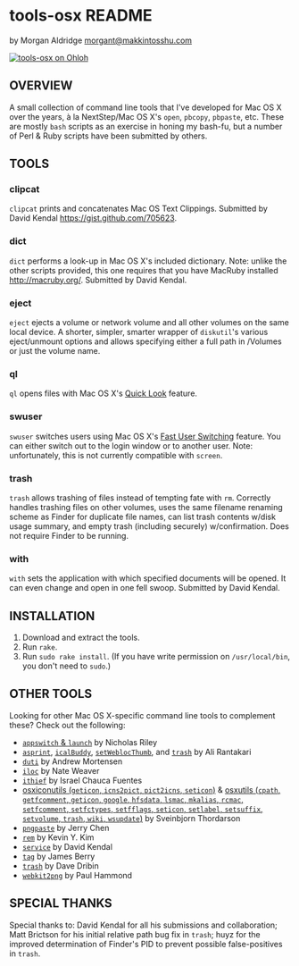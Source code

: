 tools-osx README
================

by Morgan Aldridge <morgant@makkintosshu.com>

[![tools-osx on Ohloh](https://www.ohloh.net/p/tools-osx/widgets/project_thin_badge.gif)](https://www.ohloh.net/p/tools-osx)

OVERVIEW
--------

A small collection of command line tools that I've developed for Mac OS X over the years, à la NextStep/Mac OS X's `open`, `pbcopy`, `pbpaste`, etc. These are mostly `bash` scripts as an exercise in honing my bash-fu, but a number of Perl & Ruby scripts have been submitted by others.

TOOLS
-----

### clipcat

`clipcat` prints and concatenates Mac OS Text Clippings. Submitted by David Kendal <https://gist.github.com/705623>.

### dict

`dict` performs a look-up in Mac OS X's included dictionary. Note: unlike the other scripts provided, this one requires that you have MacRuby installed <http://macruby.org/>. Submitted by David Kendal.

### eject

`eject` ejects a volume or network volume and all other volumes on the same local device. A shorter, simpler, smarter wrapper of `diskutil`'s various eject/unmount options and allows specifying either a full path in /Volumes or just the volume name.

### ql

`ql` opens files with Mac OS X's [Quick Look](http://www.apple.com/findouthow/mac/#quicklook) feature.

### swuser

`swuser` switches users using Mac OS X's [Fast User Switching](http://docs.info.apple.com/article.html?path=Mac/10.6/en/8672.html) feature. You can either switch out to the login window or to another user. Note: unfortunately, this is not currently compatible with `screen`.

### trash

`trash` allows trashing of files instead of tempting fate with `rm`. Correctly handles trashing files on other volumes, uses the same filename renaming scheme as Finder for duplicate file names, can list trash contents w/disk usage summary, and empty trash (including securely) w/confirmation. Does not require Finder to be running.

### with

`with` sets the application with which specified documents will be opened. It can even change and open in one fell swoop. Submitted by David Kendal.

INSTALLATION
------------

1. Download and extract the tools.
2. Run `rake`.
3. Run `sudo rake install`. (If you have write permission on `/usr/local/bin`, you don't need to `sudo`.)

OTHER TOOLS
-----------

Looking for other Mac OS X-specific command line tools to complement these? Check out the following:

* [`appswitch` & `launch`](http://sabi.net/nriley/software/) by Nicholas Riley
* [`asprint`](http://hasseg.org/asprint/), [`icalBuddy`](http://hasseg.org/icalBuddy/), [`setWeblocThumb`](http://hasseg.org/setWeblocThumb/), and [`trash`](http://hasseg.org/trash/) by Ali Rantakari
* [`duti`](http://duti.org/) by Andrew Mortensen
* [`iloc`](http://derailer.org/iloc/) by Nate Weaver
* [`ithief`](http://cachivaches.chauca.net/ithief/) by Israel Chauca Fuentes
* [osxiconutils (`geticon`, `icns2pict`, `pict2icns`, `seticon`)](http://sveinbjorn.org/osxiconutils) & [osxutils (`cpath`, `getfcomment`, `geticon`, `google`, `hfsdata`, `lsmac`, `mkalias`, `rcmac`, `setfcomment`, `setfctypes`, `setfflags`, `seticon`, `setlabel`, `setsuffix`, `setvolume`, `trash`, `wiki`, `wsupdate`)](http://sveinbjorn.org/osxutils) by Sveinbjorn Thordarson
* [`pngpaste`](https://github.com/jcsalterego/pngpaste) by Jerry Chen
* [`rem`](https://github.com/kykim/rem) by Kevin Y. Kim
* [`service`](https://github.com/dpkendal/service) by David Kendal
* [`tag`](https://github.com/jdberry/tag) by James Berry
* [`trash`](http://www.dribin.org/dave/osx-trash/) by Dave Dribin
* [`webkit2png`](http://www.paulhammond.org/webkit2png/) by Paul Hammond

SPECIAL THANKS
--------------

Special thanks to: David Kendal for all his submissions and collaboration; Matt Brictson for his initial relative path bug fix in `trash`; huyz for the improved determination of Finder's PID to prevent possible false-positives in `trash`.
